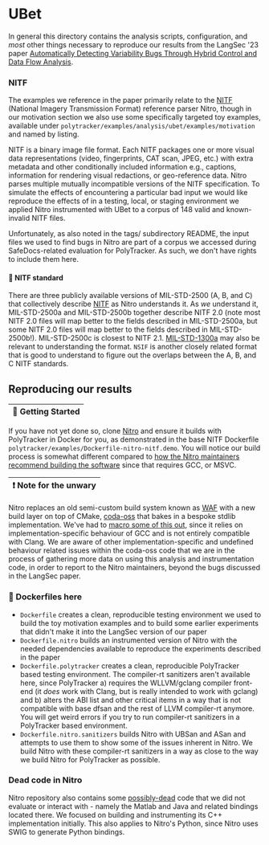 # UBet

In general this directory contains the analysis scripts, configuration, and *most* other things necessary to reproduce our results from the LangSec '23 paper [Automatically Detecting Variability Bugs Through Hybrid Control and Data Flow Analysis](https://langsec.org/spw23/papers.html#variability).

### NITF
The examples we reference in the paper primarily relate to the [NITF](https://jitc.fhu.disa.mil/projects/nitf/testdata.aspx) (National Imagery Transmission Format) reference parser Nitro, though in our motivation section we also use some specifically targeted toy examples, available under `polytracker/examples/analysis/ubet/examples/motivation` and named by listing.

NITF is a binary image file format. Each NITF packages one or more visual data representations (video, fingerprints, CAT scan, JPEG, etc.) with extra metadata and other conditionally included information e.g., captions, information for rendering visual redactions, or geo-reference data. Nitro parses multiple mutually incompatible versions of the NITF specification. To simulate the effects of encountering a particular bad input we would like reproduce the effects of in a testing, local, or staging environment we applied Nitro instrumented with UBet to a corpus of 148 valid and known-invalid NITF files.

Unfortunately, as also noted in the tags/ subdirectory README, the input files we used to find bugs in Nitro are part of a corpus we accessed during SafeDocs-related evaluation for PolyTracker. As such, we don't have rights to include them here.

#### :blue_book: NITF standard
There are three publicly available versions of MIL-STD-2500 (A, B, and C) that collectively describe [NITF](https://www.wikidata.org/wiki/Q26218335) as Nitro understands it. As *we* understand it, MIL-STD-2500a and MIL-STD-2500b together describe NITF 2.0 (note most NITF 2.0 files will map better to the fields described in MIL-STD-2500a, but some NITF 2.0 files will map better to the fields described in MIL-STD-2500b!). MIL-STD-2500c is closest to NITF 2.1. [MIL-STD-1300a](https://web.archive.org/web/20130217094453/http://www.gwg.nga.mil/ntb/baseline/docs/1300a/1300a.pdf) may also be relevant to understanding the format. `NSIF` is another closely related format that is good to understand to figure out the overlaps between the A, B, and C NITF standards.

## Reproducing our results
| :wrench: Getting Started |
| ------------------------ |
If you have not yet done so, clone [Nitro](https://github.com/mdaus/nitro) and ensure it builds with PolyTracker in Docker for you, as demonstrated in the base NITF Dockerfile `polytracker/examples/Dockerfile-nitro-nitf.demo`. You will notice our build process is somewhat different compared to [how the Nitro maintainers recommend building the software](https://github.com/mdaus/nitro#building-nitro) since that requires GCC, or MSVC.

| :exclamation: Note for the unwary |
| --------------------------------- |
Nitro replaces an old semi-custom build system known as [WAF](https://github.com/mdaus/nitro#building-with-waf) with a new build layer on top of CMake, [coda-oss](https://github.com/mdaus/coda-oss) that bakes in a bespoke stdlib implementation. We've had to [macro some of this out](https://github.com/trailofbits/polytracker/blob/master/examples/Dockerfile-nitro-nitf.demo#L16), since it relies on implementation-specific behaviour of GCC and is not entirely compatible with Clang. We are aware of other implementation-specific and undefined behaviour related issues within the coda-oss code that we are in the process of gathering more data on using this analysis and instrumentation code, in order to report to the Nitro maintainers, beyond the bugs discussed in the LangSec paper.

### :whale: Dockerfiles here
- `Dockerfile` creates a clean, reproducible testing environment we used to build the toy motivation examples and to build some earlier experiments that didn't make it into the LangSec version of our paper
- `Dockerfile.nitro` builds an instrumented version of Nitro with the needed dependencies available to reproduce the experiments described in the paper
- `Dockerfile.polytracker` creates a clean, reproducible PolyTracker based testing environment. The compiler-rt sanitizers aren't available here, since PolyTracker a) requires the WLLVM/gclang compiler front-end (it *does* work with Clang, but is really intended to work with gclang) and b) alters the ABI list and other critical items in a way that is not compatible with base dfsan and the rest of LLVM compiler-rt anymore. You will get weird errors if you try to run compiler-rt sanitizers in a PolyTracker based environment.
- `Dockerfile.nitro.sanitizers` builds Nitro with UBSan and ASan and attempts to use them to show some of the issues inherent in Nitro. We build Nitro with these compiler-rt sanitizers in a way as close to the way we build Nitro for PolyTracker as possible.

### Dead code in Nitro
Nitro repository also contains some [possibly-dead](https://github.com/mdaus/nitro#platforms) code that we did not evaluate or interact with - namely the Matlab and Java and related bindings located there. We focused on building and instrumenting its C++ implementation initially. This also applies to Nitro's Python, since Nitro uses SWIG to generate Python bindings.
